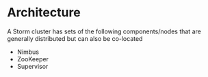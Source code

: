 # Architecture

A Storm cluster has sets of the following components/nodes that are generally distributed but can also be co-located

* Nimbus
* ZooKeeper
* Supervisor

